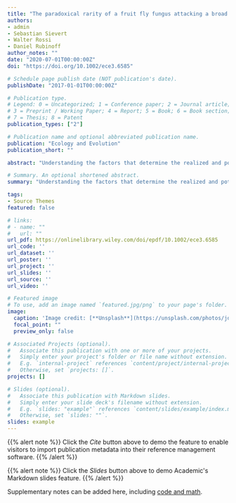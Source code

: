 ```yaml
---
title: "The paradoxical rarity of a fruit fly fungus attacking a broad range of hosts"
authors:
- admin
- Sebastian Sievert
- Walter Rossi
- Daniel Rubinoff
author_notes: ""
date: "2020-07-01T00:00:00Z"
doi: "https://doi.org/10.1002/ece3.6585"

# Schedule page publish date (NOT publication's date).
publishDate: "2017-01-01T00:00:00Z"

# Publication type.
# Legend: 0 = Uncategorized; 1 = Conference paper; 2 = Journal article;
# 3 = Preprint / Working Paper; 4 = Report; 5 = Book; 6 = Book section;
# 7 = Thesis; 8 = Patent
publication_types: ["2"]

# Publication name and optional abbreviated publication name.
publication: "Ecology and Evolution"
publication_short: ""

abstract: "Understanding the factors that determine the realized and potential distribution of a species requires knowledge of abiotic, physiological, limitations as well as ecological interactions. Fungi of the order Laboulbeniales specialize on arthropods and are typically thought to be highly specialized on a single species or closely related group of species. Because infections are almost exclusively transmitted through direct contact between the hosts, the host ecology, to a large extent, determines the dis- tribution and occurrence of the fungus. We examined ~20,000 fruit flies (Diptera: Dacinae) collected in Malaysia, Sulawesi, Australia, and the Solomon Islands between 2017 and 2019 for fungal infections and found 197 infected flies across eight dif- ferent Bactrocera species. Morphology and 1,363 bps of small subunit (18S) DNA sequences both support that the infections are from a single polyphagous fungal species Stigmatomyces dacinus—a known ectoparasite of these fruit flies. This leads to the question: why is S. dacinus rare, when its hosts are widespread and abundant? In addition, the hosts are all Bactrocera, a genus with ~480 species, but 37 Bactrocera species found sympatric with the hosts were never infected. Host-selection does not appear to be phylogenetically correlated. These results suggest a hidden complexity in how different, but closely related, host species vary in their susceptibility, which somehow limits the abundance and dispersal capability of the fungus."

# Summary. An optional shortened abstract.
summary: "Understanding the factors that determine the realized and potential distribution of a species requires knowledge of abiotic, physiological, limitations as well as ecological interactions."

tags:
- Source Themes
featured: false

# links:
# - name: ""
#   url: ""
url_pdf: https://onlinelibrary.wiley.com/doi/epdf/10.1002/ece3.6585
url_code: ''
url_dataset: ''
url_poster: ''
url_project: ''
url_slides: ''
url_source: ''
url_video: ''

# Featured image
# To use, add an image named `featured.jpg/png` to your page's folder. 
image:
  caption: 'Image credit: [**Unsplash**](https://unsplash.com/photos/jdD8gXaTZsc)'
  focal_point: ""
  preview_only: false

# Associated Projects (optional).
#   Associate this publication with one or more of your projects.
#   Simply enter your project's folder or file name without extension.
#   E.g. `internal-project` references `content/project/internal-project/index.md`.
#   Otherwise, set `projects: []`.
projects: []

# Slides (optional).
#   Associate this publication with Markdown slides.
#   Simply enter your slide deck's filename without extension.
#   E.g. `slides: "example"` references `content/slides/example/index.md`.
#   Otherwise, set `slides: ""`.
slides: example
---
```


{{% alert note %}}
Click the *Cite* button above to demo the feature to enable visitors to import publication metadata into their reference management software.
{{% /alert %}}

{{% alert note %}}
Click the *Slides* button above to demo Academic's Markdown slides feature.
{{% /alert %}}

Supplementary notes can be added here, including [code and math](https://sourcethemes.com/academic/docs/writing-markdown-latex/).
